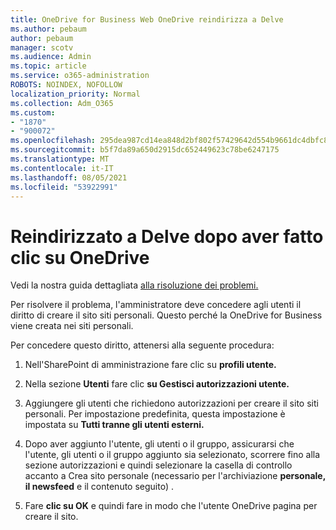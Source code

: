 ```yaml
---
title: OneDrive for Business Web OneDrive reindirizza a Delve
ms.author: pebaum
author: pebaum
manager: scotv
ms.audience: Admin
ms.topic: article
ms.service: o365-administration
ROBOTS: NOINDEX, NOFOLLOW
localization_priority: Normal
ms.collection: Adm_O365
ms.custom:
- "1870"
- "900072"
ms.openlocfilehash: 295dea987cd14ea848d2bf802f57429642d554b9661dc4dbfc805a447b7d0ede
ms.sourcegitcommit: b5f7da89a650d2915dc652449623c78be6247175
ms.translationtype: MT
ms.contentlocale: it-IT
ms.lasthandoff: 08/05/2021
ms.locfileid: "53922991"
---
```

# <a name="redirected-to-delve-after-you-click-onedrive"></a>Reindirizzato a Delve dopo aver fatto clic su OneDrive

Vedi la nostra guida dettagliata [alla risoluzione dei problemi.](https://docs.microsoft.com/sharepoint/support/sites/troubleshooting-guide-for-sites-stopped-at-provisioning)

Per risolvere il problema, l'amministratore deve concedere agli utenti il diritto di creare il sito siti personali. Questo perché la OneDrive for Business viene creata nei siti personali.

Per concedere questo diritto, attenersi alla seguente procedura:

1. Nell'SharePoint di amministrazione fare clic su **profili utente.**

2. Nella sezione **Utenti** fare clic **su Gestisci autorizzazioni utente.**

3. Aggiungere gli utenti che richiedono autorizzazioni per creare il sito siti personali. Per impostazione predefinita, questa impostazione è impostata su **Tutti tranne gli utenti esterni.**

4. Dopo aver aggiunto l'utente, gli utenti o il gruppo, assicurarsi che l'utente, gli utenti o il gruppo aggiunto sia selezionato, scorrere fino alla sezione autorizzazioni e quindi selezionare la casella di controllo accanto a Crea sito personale (necessario per l'archiviazione  **personale, il newsfeed** e il contenuto seguito) .

5. Fare **clic su OK** e quindi fare in modo che l'utente OneDrive pagina per creare il sito.
